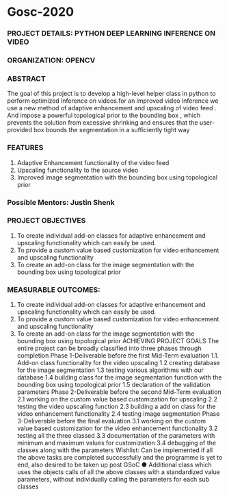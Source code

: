 # Gosc-2020
### PROJECT DETAILS: PYTHON DEEP LEARNING INFERENCE ON VIDEO
### ORGANIZATION: OPENCV 

### ABSTRACT 
The goal of this project is to develop a high-level helper class in python to perform optimized inference on videos.for an improved video inference we use a new method of adaptive enhancement and upscaling of video feed ​. And impose a powerful topological prior to the bounding box , which prevents the solution from excessive shrinking and ensures that the user-provided box bounds the segmentation in a sufficiently tight way

### FEATURES 
1. Adaptive Enhancement functionality of the video feed
2. Upscaling functionality to the source video
3. Improved image segmentation with the bounding box using topological
prior

### Possible Mentors​: ​Justin Shenk

### PROJECT OBJECTIVES
1. To create individual add-on classes for adaptive enhancement and upscaling functionality which can easily be used.
2. To provide a custom value based customization for video enhancement and upscaling functionality
3. To create an add-on class for the image segmentation ​with the bounding box using topological prior

### MEASURABLE OUTCOMES:
1. To create individual add-on classes for adaptive enhancement and upscaling functionality which can easily be used.
2. To provide a custom value based customization for video enhancement and upscaling functionality
3. To create an add-on class for the image segmentation ​with the bounding box using topological prior
ACHIEVING PROJECT GOALS
The entire project can be broadly classified into three phases through completion
Phase 1-​Deliverable before the first Mid-Term evaluation
1.1. Add-on class functionality for the video upscaling
1.2 creating database for the image segmentation 
1.3 testing various algorithms with our database 
1.4 building class for the image segmentation function ​with the bounding box using topological prior 
1.5 declaration of the validation parameters
Phase 2-​Deliverable before the second Mid-Term evaluation
2.1 working on the custom value based customization for upscaling 
2.2 testing the video upscaling function 
2.3 building a add on class for the video enhancement functionality
2.4 testing image segmentation
Phase 3-​Deliverable before the final evaluation
3.1 working on the custom value based customization for the video enhancement functionality 
3.2 testing all the three classed 
3.3 documentation of the parameters with minimum and maximum values for customization 
3.4 debugging of the classes along with the parameters
Wishlist: ​Can be implemented if all the above tasks are completed successfully and the programme is yet to end, also desired to be taken up post GSoC
● Additional class which uses the objects calls of all the above classes with a standardized value parameters, without individually calling the parameters for each sub classes
